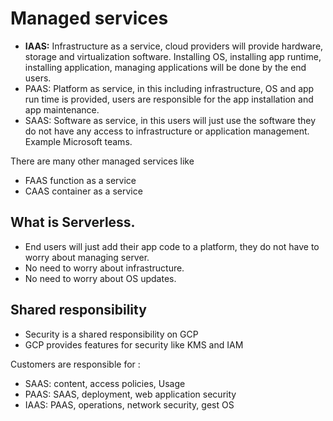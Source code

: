 # Managed services

- **IAAS:** Infrastructure as a service, cloud providers will provide hardware, storage and virtualization software. Installing OS, installing app runtime, installing application, managing applications will be done by the end users.
- PAAS: Platform as service, in this including infrastructure, OS and app run time is provided, users are responsible for the app installation and app maintenance.
- SAAS: Software as service, in this users will just use the software they do not have any access to infrastructure or application management. Example Microsoft teams.

There are many other managed services like
- FAAS function as a service
- CAAS container as a service

## What is Serverless.

- End users will just add their app code to a platform, they do not  have to worry about managing server.
- No need to worry about infrastructure.
- No need to worry about OS updates.

## Shared responsibility

- Security is a shared responsibility on GCP
- GCP provides features for security like KMS and IAM

Customers are responsible for :
- SAAS: content, access policies, Usage
- PAAS: SAAS, deployment, web application security
- IAAS: PAAS, operations, network security, gest OS
